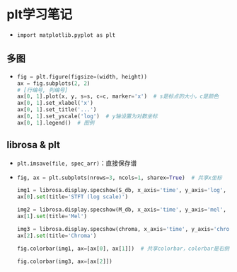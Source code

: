 # plt学习笔记

- `import matplotlib.pyplot as plt`

## 多图

- ```python
  fig = plt.figure(figsize=(width, height))
  ax = fig.subplots(2, 2)
  # [行编号, 列编号]
  ax[0, 1].plot(x, y, s=s, c=c, marker='x')  # s是标点的大小，c是颜色
  ax[0, 1].set_xlabel('x')
  ax[0, 1].set_title('...')
  ax[0, 1].set_yscale('log')  # y轴设置为对数坐标
  ax[0, 1].legend()  # 图例
  ```

## librosa & plt

- `plt.imsave(file, spec_arr)`：直接保存谱

- ```python
  fig, ax = plt.subplots(nrows=3, ncols=1, sharex=True)  # 共享x坐标
  
  img1 = librosa.display.specshow(S_db, x_axis='time', y_axis='log', ax=ax[0])
  ax[0].set(title='STFT (log scale)')
  
  img2 = librosa.display.specshow(M_db, x_axis='time', y_axis='mel', ax=ax[1])
  ax[1].set(title='Mel')
  
  img3 = librosa.display.specshow(chroma, x_axis='time', y_axis='chroma', key='Eb:maj', ax=ax[2])
  ax[2].set(title='Chroma')
  
  fig.colorbar(img1, ax=[ax[0], ax[1]])  # 共享colorbar，colorbar是右侧反映强度和颜色的框
  
  fig.colorbar(img3, ax=[ax[2]])
  ```